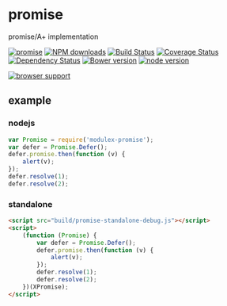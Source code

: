 # promise

promise/A+ implementation

[![promise](https://nodei.co/npm/modulex-promise.png)](https://npmjs.org/package/modulex-promise)
[![NPM downloads](http://img.shields.io/npm/dm/modulex-promise.svg)](https://npmjs.org/package/modulex-promise)
[![Build Status](https://secure.travis-ci.org/kissyteam/promise.png?branch=master)](https://travis-ci.org/kissyteam/promise)
[![Coverage Status](https://img.shields.io/coveralls/kissyteam/promise.svg)](https://coveralls.io/r/kissyteam/promise?branch=master)
[![Dependency Status](https://gemnasium.com/kissyteam/promise.png)](https://gemnasium.com/kissyteam/promise)
[![Bower version](https://badge.fury.io/bo/modulex-promise.svg)](http://badge.fury.io/bo/modulex-promise)
[![node version](https://img.shields.io/badge/node.js-%3E=_0.10-green.svg?style=flat-square)](http://nodejs.org/download/)

[![browser support](https://ci.testling.com/kissyteam/promise.png)](https://ci.testling.com/kissyteam/promise)

## example

### nodejs
```javascript
var Promise = require('modulex-promise');
var defer = Promise.Defer();
defer.promise.then(function (v) {
    alert(v);
});
defer.resolve(1);
defer.resolve(2);
```

### standalone
```html
<script src="build/promise-standalone-debug.js"></script>
<script>
    (function (Promise) {
        var defer = Promise.Defer();
        defer.promise.then(function (v) {
            alert(v);
        });
        defer.resolve(1);
        defer.resolve(2);
    })(XPromise);
</script>
```